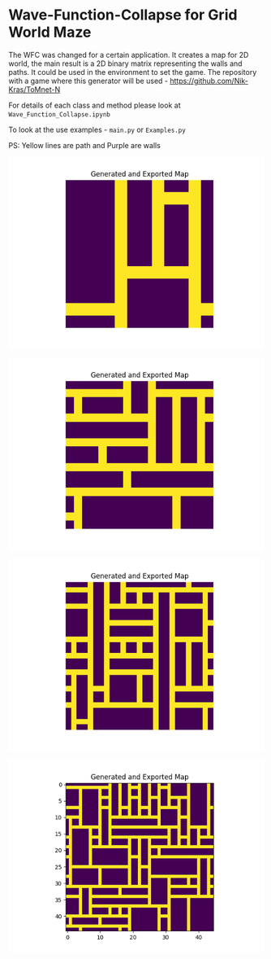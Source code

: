 # Wave-Function-Collapse for Grid World Maze

The WFC was changed for a certain application. It creates a map for 2D world, the main result is a 2D binary matrix representing the walls and paths. It could be used in the environment to set the game. The repository with a game where this generator will be used - https://github.com/Nik-Kras/ToMnet-N

For details of each class and method please look at `Wave_Function_Collapse.ipynb`

To look at the use examples - `main.py` or `Examples.py`

PS: Yellow lines are path and Purple are walls

![Example of a Maze #1](Results/Figure_1.png)

![Example of a Maze #2](Results/Figure_2.png)

![Example of a Maze #3](Results/Figure_3.png)

![Example of a Maze #4](Results/Figure_4.png)
